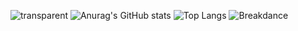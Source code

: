 ![transparent](https://capsule-render.vercel.app/api?type=transparent&fontColor=8f9eff&text=Ga+Young+Yang&height=150&fontSize=60&&desc=Programmer&descAlignY=82&descAlign=67)
![Anurag's GitHub stats](https://github-readme-stats.vercel.app/api?username=dana0221&show_icons=true&theme=onedark)
![Top Langs](https://github-readme-stats.vercel.app/api/top-langs/?username=dana0221&layout=compact&theme=onedark)
![Breakdance](https://breakdance.github.io/breakdance/)
